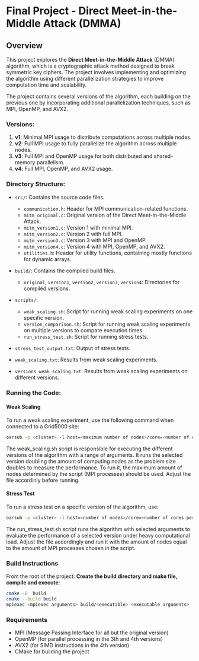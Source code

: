 # Final Project - Direct Meet-in-the-Middle Attack (DMMA)

## Overview

This project explores the **Direct Meet-in-the-Middle Attack** (DMMA) algorithm, which is a cryptographic attack method designed to break symmetric key ciphers. The project involves implementing and optimizing the algorithm using different parallelization strategies to improve computation time and scalability.

The project contains several versions of the algorithm, each building on the previous one by incorporating additional parallelization techniques, such as MPI, OpenMP, and AVX2.

### Versions:

1. **v1**: Minimal MPI usage to distribute computations across multiple nodes.
2. **v2**: Full MPI usage to fully parallelize the algorithm across multiple nodes.
3. **v3**: Full MPI and OpenMP usage for both distributed and shared-memory parallelism.
4. **v4**: Full MPI, OpenMP, and AVX2 usage.

### Directory Structure:

- `src/`: Contains the source code files.
  - `communication.h`: Header for MPI communication-related functions.
  - `mitm_original.c`: Original version of the Direct Meet-in-the-Middle Attack.
  - `mitm_version1.c`: Version 1 with minimal MPI.
  - `mitm_version2.c`: Version 2 with full MPI.
  - `mitm_version3.c`: Version 3 with MPI and OpenMP.
  - `mitm_version4.c`: Version 4 with MPI, OpenMP, and AVX2.
  - `utilities.h`: Header for utility functions, containing mostly functions for dynamic arrays.
  
- `build/`: Contains the compiled build files.
  - `original`, `version1`, `version2`, `version3`, `version4`: Directories for compiled versions.

- `scripts/`:
  - `weak_scaling.sh`: Script for running weak scaling experiments on one specific version.
  - `version_comparison.sh`: Script for running weak scaling experiments on multiple versions to compare execution times.
  - `run_stress_test.sh`: Script for running stress tests.

- `stress_test_output.txt`: Output of stress tests.
- `weak_scaling.txt`: Results from weak scaling experiments.
- `versions_weak_scaling.txt`: Results from weak scaling experiments on different versions.

### Running the Code:

#### Weak Scaling

To run a weak scaling experiment, use the following command when connected to a Grid5000 site:

```bash
oarsub -p <cluster> -l host=<maximum number of nodes>/core=<number of cores per node>,walltime=<maximum expected runtime> -O weak_scaling_console_output.txt -E weak_scaling_error.txt "./weak_scaling.sh"
```

The weak\_scaling.sh script is responsible for executing the different versions of the algorithm with a range of arguments. It runs the selected version doubling the amount of computing nodes as the problem size doubles to measure the performance.
To run it, the maximum amount of nodes determined by the script (MPI processes) should be used. Adjust the file accordinly before running. 

#### Stress Test
To run a stress test on a specific version of the algorithm, use:
```bash
oarsub -p <cluster> -l host=<number of nodes>/core=<number of cores per node>,walltime=<maximum expected runtime> -O stress_test_output.txt -E stress_test_error.txt "./run_stress_test.sh"
```
The run\_stress\_test.sh script runs the algorithm with selected arguments to evaluate the performance of a selected version under heavy computational load.
Adjust the file accordingly and run it with the amount of nodes equal to the amount of MPI processes chosen in the script.

### Build Instructions
From the root of the project:
**Create the build directory and make file, compile and execute**:
```bash
cmake -B  build
cmake --build build
mpiexec <mpiexec arguments> build/<executable> <executable arguments>
```

### Requirements
- MPI (Message Passing Interface for all but the original version)
- OpenMP (for parallel processing in the 3th and 4th versions)
- AVX2 (for SIMD instructions in the 4th version)
- CMake for building the project

